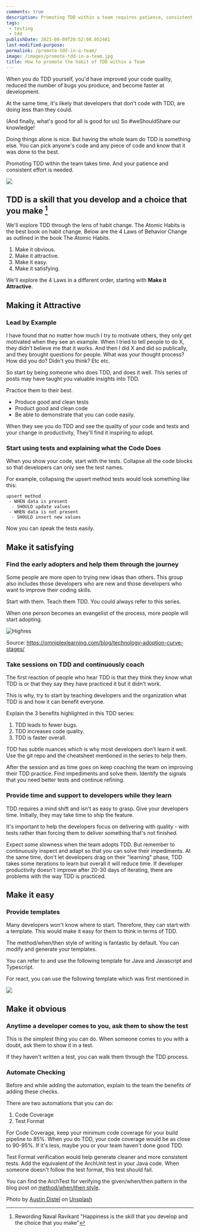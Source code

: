 ```yaml
---
comments: true
description: Promoting TDD within a team requires patience, consistent effort, and a focus on creating a positive and supportive environment for learning and improvement.
tags:
 - testing
 - tdd
publishDate: 2023-08-09T20:52:08.052481
last-modified-purpose:
permalink: /promote-tdd-in-a-team/
image: /images/promote-tdd-in-a-team.jpg
title: How to promote the habit of TDD within a Team
---
```


When you do TDD yourself, you'd have improved your code quality, reduced the number of bugs you produce, and become faster at development.

At the same time, it's likely that developers that don't code with TDD, are doing less than they could.

(And finally, what's good for all is good for us) So #weShouldShare our knowledge!

Doing things alone is nice. But having the whole team do TDD is something else. You can pick anyone's code and any piece of code and know that it was done to the best.

Promoting TDD within the team takes time. And your patience and consistent effort is needed.

![](/images/promote-tdd-in-a-team.jpg)

## TDD is a skill that you develop and a choice that you make [^1]

We'll explore TDD through the lens of habit change. The Atomic Habits is the best book on habit change. Below are the 4 Laws of Behavior Change as outlined in the book The Atomic Habits.

1. Make it obvious.
2. Make it attractive.
3. Make it easy.
4. Make it satisfying.

We'll explore the 4 Laws in a different order, starting with **Make it Attractive**.

## Making it Attractive

### Lead by Example

I have found that no matter how much I try to motivate others, they only get motivated when they see an example. When I tried to tell people to do X, they didn't believe me that it works. And then I did X and did so publically, and they brought questions for people. What was your thought process? How did you do? Didn't you think? Etc etc.

So start by being someone who does TDD, and does it well. This series of posts may have taught you valuable insights into TDD.

Practice them to their best.

- Produce good and clean tests
- Product good and clean code
- Be able to demonstrate that you can code easily.

When they see you do TDD and see the quality of your code and tests and your change in productivity, They'll find it inspiring to adopt.

### Start using tests and explaining what the Code Does

When you show your code, start with the tests. Collapse all the code blocks so that developers can only see the test names.

For example, collapsing the upsert method tests would look something like this:

```
upsert method
 - WHEN data is present
  - SHOULD update values
 - WHEN data is not present
  - SHOULD insert new values
```

Now you can speak the tests easily.

## Make it satisfying

### Find the early adopters and help them through the journey

Some people are more open to trying new ideas than others. This group also includes those developers who are new and those developers who want to improve their coding skills.

Start with them. Teach them TDD. You could always refer to this series.

When one person becomes an evangelist of the process, more people will start adopting.

![Highres](https://omniplexlearning.com/wp-content/uploads/Highres-scaled.jpg.webp)

Source: <https://omniplexlearning.com/blog/technology-adoption-curve-stages/>

### Take sessions on TDD and continuously coach

The first reaction of people who hear TDD is that they think they know what TDD is or that they say they have practiced it but it didn't work.

This is why, try to start by teaching developers and the organization what TDD is and how it can benefit everyone.

Explain the 3 benefits highlighted in this TDD series:

1. TDD leads to fewer bugs.
2. TDD increases code quality.
3. TDD is faster overall.

TDD has subtle nuances which is why most developers don't learn it well. Use the git repo and the cheatsheet mentioned in the series to help them.

After the session and as time goes on keep coaching the team on improving their TDD practice. Find impediments and solve them. Identify the signals that you need better tests and continue refining.

### Provide time and support to developers while they learn

TDD requires a mind shift and isn't as easy to grasp. Give your developers time. Initially, they may take time to ship the feature.

It's important to help the developers focus on delivering with quality - with tests rather than forcing them to deliver something that's not finished.

Expect some slowness when the team adopts TDD. But remember to continuously inspect and adapt so that you can solve their impediments. At the same time, don't let developers drag on their "learning" phase, TDD takes some iterations to learn but overall it will reduce time. If developer productivity doesn't improve after 20-30 days of iterating, there are problems with the way TDD is practiced.

## Make it easy

### Provide templates

Many developers won't know where to start. Therefore, they can start with a template. This would make it easy for them to think in terms of TDD.

The method/when/then style of writing is fantastic by default. You can modify and generate your templates.

You can refer to and use the following template for Java and Javascript and Typescript.

For react, you can use the following template which was first mentioned in <todo-react-post-link>

![](/images/method-when-should.png)

## Make it obvious

### Anytime a developer comes to you, ask them to show the test

This is the simplest thing you can do. When someone comes to you with a doubt, ask them to show it in a test.

If they haven't written a test, you can walk them through the TDD process.

### Automate Checking

Before and while adding the automation, explain to the team the benefits of adding these checks.

There are two automations that you can do:

1. Code Coverage
2. Test Format

For Code Coverage, keep your minimum code coverage for your build pipeline to 85%. When you do TDD, your code coverage would be as close to 90-95%. If it's less, maybe you or your team haven't done good TDD.

Test Format verification would help generate cleaner and more consistent tests. Add the equivalent of the ArchUnit test in your Java code. When someone doesn't follow the test format, this test should fail.

You can find the ArchTest for verifying the given/when/then pattern in the blog post on [method/when/then style](https://www.ankushchoubey.com/method-when-should/).

[^1]: Rewording Naval Ravikant "Happiness is the skill that you develop and the choice that you make"

Photo by <a href="https://unsplash.com/@austindistel?utm_source=unsplash&utm_medium=referral&utm_content=creditCopyText">Austin Distel</a> on <a href="https://unsplash.com/photos/wD1LRb9OeEo?utm_source=unsplash&utm_medium=referral&utm_content=creditCopyText">Unsplash</a>
  